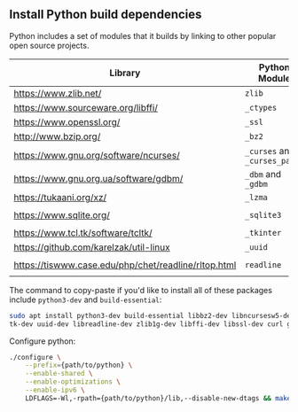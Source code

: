 ## Install Python build dependencies
Python includes a set of modules that it builds by linking to other popular open source projects.

| Library                                              | Python Module                 | Dev Package        |
| ---------------------------------------------------- | ----------------------------- | ------------------ |
| https://www.zlib.net/                                | `zlib`                        | `zlib1g-dev`       |
| https://www.sourceware.org/libffi/                   | `_ctypes`                     | `libffi-dev`       |
| https://www.openssl.org/                             | `_ssl`                        | `libssl-dev`       |
| http://www.bzip.org/                                 | `_bz2`                        | `libbz2-dev`       |
| https://www.gnu.org/software/ncurses/                | `_curses` and `_curses_panel` | `libncursesw5-dev` |
| https://www.gnu.org.ua/software/gdbm/                | `_dbm` and `_gdbm`            | `libgdbm-dev`      |
| https://tukaani.org/xz/                              | `_lzma`                       | `liblzma-dev`      |
| https://www.sqlite.org/                              | `_sqlite3`                    | `libsqlite3-dev`   |
| https://www.tcl.tk/software/tcltk/                   | `_tkinter`                    | `tk-dev`           |
| https://github.com/karelzak/util-linux               | `_uuid`                       | `uuid-dev`         |
| https://tiswww.case.edu/php/chet/readline/rltop.html | `readline`                    | `libreadline-dev`  |

The command to copy-paste if you'd like to install all of these packages include `python3-dev` and `build-essential`:

```bash
sudo apt install python3-dev build-essential libbz2-dev libncursesw5-dev libgdbm-dev liblzma-dev libsqlite3-dev \
tk-dev uuid-dev libreadline-dev zlib1g-dev libffi-dev libssl-dev curl gcc libev-dev libncurses-dev make wget
```

Configure python:
```bash
./configure \
    --prefix={path/to/python} \
    --enable-shared \
    --enable-optimizations \
    --enable-ipv6 \
    LDFLAGS=-Wl,-rpath={path/to/python}/lib,--disable-new-dtags && make && LD_LIBRARY_PATH=. make install
```
